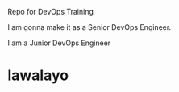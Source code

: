 
Repo for DevOps Training

I am gonna make it as a Senior DevOps Engineer.

I am a Junior DevOps Engineer
# lawalayo
